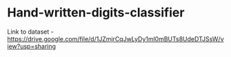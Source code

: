 # Hand-written-digits-classifier
Link to dataset - https://drive.google.com/file/d/1JZmjrCqJwLyDy1ml0mBUTs8UdeDTJSsW/view?usp=sharing

